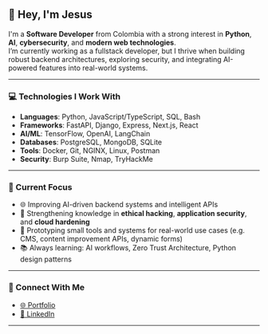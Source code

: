 ## 👋 Hey, I'm Jesus

I'm a **Software Developer** from Colombia with a strong interest in **Python**, **AI**, **cybersecurity**, and **modern web technologies**.  
I’m currently working as a fullstack developer, but I thrive when building robust backend architectures, exploring security, and integrating AI-powered features into real-world systems.

---
### 💻 Technologies I Work With

- **Languages**: Python, JavaScript/TypeScript, SQL, Bash
- **Frameworks**: FastAPI, Django, Express, Next.js, React
- **AI/ML**: TensorFlow, OpenAI, LangChain
- **Databases**: PostgreSQL, MongoDB, SQLite
- **Tools**: Docker, Git, NGINX, Linux, Postman
- **Security**: Burp Suite, Nmap, TryHackMe

---

### 📍 Current Focus

- 🌐 Improving AI-driven backend systems and intelligent APIs
- 🔐 Strengthening knowledge in **ethical hacking**, **application security**, and **cloud hardening**
- 🧪 Prototyping small tools and systems for real-world use cases (e.g. CMS, content improvement APIs, dynamic forms)
- 📚 Always learning: AI workflows, Zero Trust Architecture, Python design patterns

---

### 📡 Connect With Me

- [🌐 Portfolio](https://kur0bai.github.io/)
- [💼 LinkedIn](https://www.linkedin.com/in/jesusdsalcedo)

---
